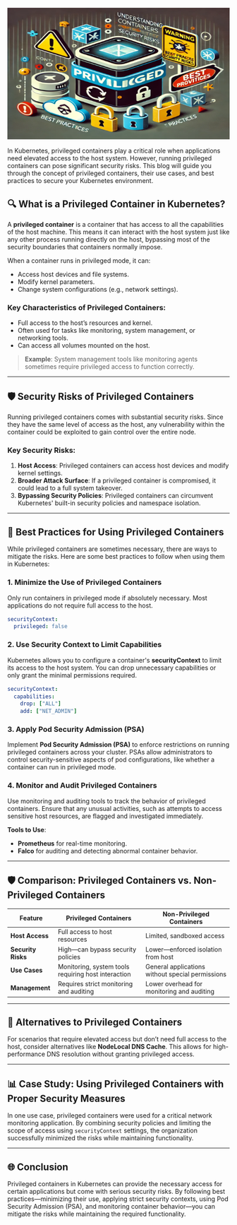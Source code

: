 
![Privileged Containers](https://github.com/AlertMend/AlertMend.io/blob/main/blogs/images/Privileged_Containers.png?raw=true)

In Kubernetes, privileged containers play a critical role when applications need elevated access to the host system. However, running privileged containers can pose significant security risks. This blog will guide you through the concept of privileged containers, their use cases, and best practices to secure your Kubernetes environment.

## 🔍 **What is a Privileged Container in Kubernetes?**

A **privileged container** is a container that has access to all the capabilities of the host machine. This means it can interact with the host system just like any other process running directly on the host, bypassing most of the security boundaries that containers normally impose.

When a container runs in privileged mode, it can:
- Access host devices and file systems.
- Modify kernel parameters.
- Change system configurations (e.g., network settings).

### **Key Characteristics of Privileged Containers**:
- Full access to the host’s resources and kernel.
- Often used for tasks like monitoring, system management, or networking tools.
- Can access all volumes mounted on the host.

> **Example**: System management tools like monitoring agents sometimes require privileged access to function correctly.

---

## 🛡️ **Security Risks of Privileged Containers**

Running privileged containers comes with substantial security risks. Since they have the same level of access as the host, any vulnerability within the container could be exploited to gain control over the entire node.

### **Key Security Risks**:
1. **Host Access**: Privileged containers can access host devices and modify kernel settings.
2. **Broader Attack Surface**: If a privileged container is compromised, it could lead to a full system takeover.
3. **Bypassing Security Policies**: Privileged containers can circumvent Kubernetes' built-in security policies and namespace isolation.

---

## 🔧 **Best Practices for Using Privileged Containers**

While privileged containers are sometimes necessary, there are ways to mitigate the risks. Here are some best practices to follow when using them in Kubernetes:

### 1. **Minimize the Use of Privileged Containers**
Only run containers in privileged mode if absolutely necessary. Most applications do not require full access to the host.

```yaml
securityContext:
  privileged: false
```

### 2. **Use Security Context to Limit Capabilities**
Kubernetes allows you to configure a container's **securityContext** to limit its access to the host system. You can drop unnecessary capabilities or only grant the minimal permissions required.

```yaml
securityContext:
  capabilities:
    drop: ["ALL"]
    add: ["NET_ADMIN"]
```

### 3. **Apply Pod Security Admission (PSA)**
Implement **Pod Security Admission (PSA)** to enforce restrictions on running privileged containers across your cluster. PSAs allow administrators to control security-sensitive aspects of pod configurations, like whether a container can run in privileged mode.

### 4. **Monitor and Audit Privileged Containers**
Use monitoring and auditing tools to track the behavior of privileged containers. Ensure that any unusual activities, such as attempts to access sensitive host resources, are flagged and investigated immediately.

**Tools to Use**:
- **Prometheus** for real-time monitoring.
- **Falco** for auditing and detecting abnormal container behavior.

---

## 🛡️ **Comparison: Privileged Containers vs. Non-Privileged Containers**

| **Feature**                        | **Privileged Containers**                           | **Non-Privileged Containers**                        |
|------------------------------------|-----------------------------------------------------|-----------------------------------------------------|
| **Host Access**                    | Full access to host resources                       | Limited, sandboxed access                           |
| **Security Risks**                 | High—can bypass security policies                   | Lower—enforced isolation from host                   |
| **Use Cases**                      | Monitoring, system tools requiring host interaction | General applications without special permissions    |
| **Management**                     | Requires strict monitoring and auditing             | Lower overhead for monitoring and auditing          |

---

## 🚀 **Alternatives to Privileged Containers**

For scenarios that require elevated access but don’t need full access to the host, consider alternatives like **NodeLocal DNS Cache**. This allows for high-performance DNS resolution without granting privileged access.

---

## 📊 **Case Study: Using Privileged Containers with Proper Security Measures**

In one use case, privileged containers were used for a critical network monitoring application. By combining security policies and limiting the scope of access using `securityContext` settings, the organization successfully minimized the risks while maintaining functionality.

---

## 🌐 **Conclusion**

Privileged containers in Kubernetes can provide the necessary access for certain applications but come with serious security risks. By following best practices—minimizing their use, applying strict security contexts, using Pod Security Admission (PSA), and monitoring container behavior—you can mitigate the risks while maintaining the required functionality. 



